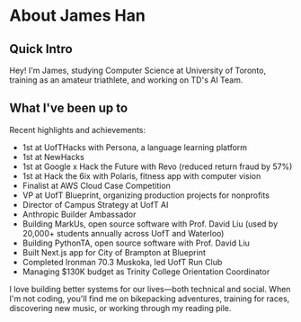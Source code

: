 # About James Han

## Quick Intro

Hey! I'm James, studying Computer Science at University of Toronto, training as an amateur triathlete, and working on TD's AI Team.

## What I've been up to

Recent highlights and achievements:

- 1st at UofTHacks with Persona, a language learning platform
- 1st at NewHacks 
- 1st at Google x Hack the Future with Revo (reduced return fraud by 57%)
- 1st at Hack the 6ix with Polaris, fitness app with computer vision
- Finalist at AWS Cloud Case Competition
- VP at UofT Blueprint, organizing production projects for nonprofits
- Director of Campus Strategy at UofT AI
- Anthropic Builder Ambassador
- Building MarkUs, open source software with Prof. David Liu (used by 20,000+ students annually across UofT and Waterloo)
- Building PythonTA, open source software with Prof. David Liu
- Built Next.js app for City of Brampton at Blueprint
- Completed Ironman 70.3 Muskoka, led UofT Run Club
- Managing $130K budget as Trinity College Orientation Coordinator

I love building better systems for our lives—both technical and social. When I'm not coding, you'll find me on bikepacking adventures, training for races, discovering new music, or working through my reading pile.
